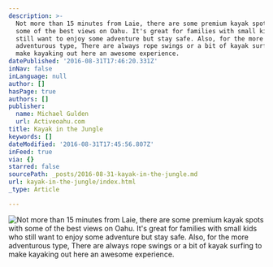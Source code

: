 ```yaml
---
description: >-
  Not more than 15 minutes from Laie, there are some premium kayak spots with
  some of the best views on Oahu. It's great for families with small kids who
  still want to enjoy some adventure but stay safe. Also, for the more
  adventurous type, There are always rope swings or a bit of kayak surfing to
  make kayaking out here an awesome experience.
datePublished: '2016-08-31T17:46:20.331Z'
inNav: false
inLanguage: null
author: []
hasPage: true
authors: []
publisher:
  name: Michael Gulden
  url: Activeoahu.com
title: Kayak in the Jungle
keywords: []
dateModified: '2016-08-31T17:45:56.807Z'
inFeed: true
via: {}
starred: false
sourcePath: _posts/2016-08-31-kayak-in-the-jungle.md
url: kayak-in-the-jungle/index.html
_type: Article

---
```

![Not more than 15 minutes from Laie, there are some premium kayak spots with some of the best views on Oahu. It's great for families with small kids who still want to enjoy some adventure but stay safe. Also, for the more adventurous type, There are always rope swings or a bit of kayak surfing to make kayaking out here an awesome experience.](https://the-grid-user-content.s3-us-west-2.amazonaws.com/727814e7-8841-4491-9d53-16a521184e05.jpg)